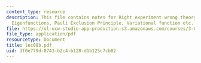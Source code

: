 ```yaml
---
content_type: resource
description: This file contains notes for Right experiment wrong theory, Spin Eigenvalue,
  Eigenfunctions, Pauli Exclusion Principle, Variational function etc.
file: https://ol-ocw-studio-app-production.s3.amazonaws.com/courses/3-012-fundamentals-of-materials-science-fall-2005/3f0e779d0743b2c4b128d1b125c7cb82_lec08b.pdf
file_type: application/pdf
resourcetype: Document
title: lec08b.pdf
uid: 3f0e779d-0743-b2c4-b128-d1b125c7cb82
---
```

